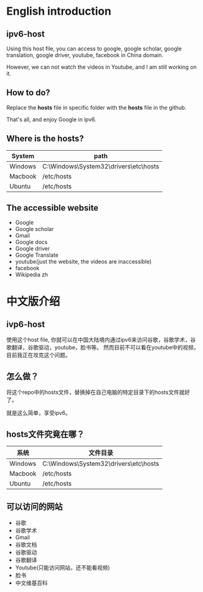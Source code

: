 # English introduction

## ipv6-host

Using this host file, you can access to google, google scholar, google translation, google driver, youtube, facebook in China domain.

However, we can not watch the videos in Youtube, and I am still working on it.

## How to do?

Replace the **hosts** file in specific folder with the **hosts** file in the github.

That's all, and enjoy Google in ipv6.

## Where is the hosts?

System| path
--|--
Windows| C:\Windows\System32\drivers\etc\hosts
Macbook| /etc/hosts
Ubuntu|  /etc/hosts

## The accessible website

* Google
* Google scholar
* Gmail
* Google docs
* Google driver
* Google Translate
* youtube(just the website, the videos are inaccessible)
* facebook
* Wikipedia zh

# 中文版介绍

## ivp6-host
使用这个host file, 你就可以在中国大陆境内通过ipv6来访问谷歌，谷歌学术，谷歌翻译，谷歌驱动，youtube，脸书等。
然而目前不可以看在youtube中的视频，目前我正在攻克这个问题。

## 怎么做？

将这个repo中的hosts文件，替换掉在自己电脑的特定目录下的hosts文件就好了。

就是这么简单，享受ipv6。

## hosts文件究竟在哪？

系统| 文件目录
--|--
Windows| C:\Windows\System32\drivers\etc\hosts
Macbook| /etc/hosts
Ubuntu|  /etc/hosts


## 可以访问的网站

* 谷歌
* 谷歌学术
* Gmail
* 谷歌文档
* 谷歌驱动
* 谷歌翻译
* Youtube(只能访问网站，还不能看视频)
* 脸书
* 中文维基百科